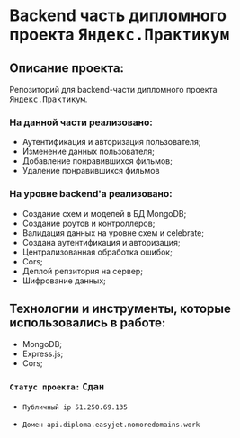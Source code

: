 # Backend часть дипломного проекта <kbd>Яндекс.Практикум</kbd>

## Описание проекта:
Репозиторий для backend-части дипломного проекта <kbd>Яндекс.Практикум</kbd>.
### На данной части реализовано: 
  * Аутентификация и авторизация пользователя;
  * Изменение данных пользователя;
  * Добавление понравившихся фильмов;
  * Удаление понравившихся фильмов

### На уровне backend'а реализовано:
  * Создание схем и моделей в БД MongoDB;
  * Создание роутов и контроллеров;
  * Валидация данных на уровне схем и celebrate;
  * Создана аутентификация и авторизация;
  * Централизованная обработка ошибок;
  * Cors;
  * Деплой репзитория на сервер;
  * Шифрование данных;

## Технологии и инструменты, которые использовались в работе:
  * MongoDB;
  * Express.js;
  * Cors;

  ### `Статус проекта:` <kbd>Сдан</kbd>

  * `Публичный ip 51.250.69.135`

  * `Домен api.diploma.easyjet.nomoredomains.work`

